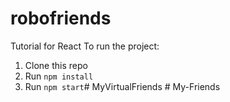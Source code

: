 # robofriends
Tutorial for React
To run the project:

1. Clone this repo
2. Run `npm install`
3. Run `npm start`#   M y V i r t u a l F r i e n d s  
 #   M y - F r i e n d s  
 